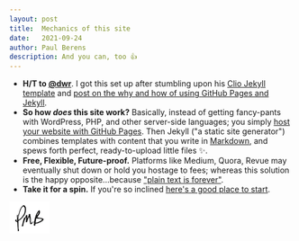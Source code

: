```yaml
---
layout: post
title:	Mechanics of this site
date:	2021-09-24
author:	Paul Berens
description: And you can, too 👍
---
```

- **H/T to [@dwr](https://twitter.com/dwr)**. I got this set up after stumbling upon his [Clio Jekyll template](https://github.com/danromero/clio) and [post on the why and how of using GitHub Pages and Jekyll](https://danromero.org/how-this-website-works.html).
- **So how *does* this site work?** Basically, instead of getting fancy-pants with WordPress, PHP, and other server-side languages; you simply [host your website with GitHub Pages](https://medium.com/8px-magazine/hosting-a-website-for-free-get-started-with-google-domains-github-pages-980986550958). Then Jekyll ("a static site generator") combines templates with content that you write in [Markdown](https://www.markdownguide.org/), and spews forth perfect, ready-to-upload little files ✨.
- **Free, Flexible, Future-proof.** Platforms like Medium, Quora, Revue may eventually shut down or hold you hostage to fees; whereas this solution is the happy opposite...because ["plain text is forever"](https://twitter.com/zeldman/status/667846154114105344).
- **Take it for a spin.** If you're so inclined [here's a good place to start](https://docs.github.com/en/pages/setting-up-a-github-pages-site-with-jekyll).


<div class="plyr-container">
  <source src="/assets/videos/modern-web-architectures.mp4" type="video/mp4">
</div>

![initials](/assets/images/initials.pmb.71.56.png)